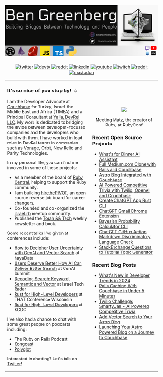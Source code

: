 # [![ben greenberg header](./new_header.png)](https://www.bengreenberg.dev)

<div align="center">
<a href="https://twitter.com/hummusonrails" target="_blank">
  <img src=https://img.shields.io/badge/twitter-%2300acee.svg?&style=for-the-badge&logo=twitter&logoColor=white alt=twitter style="margin-bottom: 2px;" />
</a>
<a href="https://dev.to/bengreenberg" target="_blank">
  <img src=https://img.shields.io/badge/dev.to-%2308090A.svg?&style=for-the-badge&logo=dev.to&logoColor=white alt=devto style="margin-bottom: 2px;" />
</a>
<a href=https://www.getrevue.co/profile/hummusonrails" target="_blank">
	<img src="https://img.shields.io/badge/revue%20-%239146FF.svg?&style=for-the-badge&logo=Revue&logoColor=white" alt="reddit" style="margin-bottom: 2px;" />
</a> 
<a href="https://linkedin.com/in/hummusonrails" target="_blank">
  <img src=https://img.shields.io/badge/linkedin-%231E77B2.svg?&style=for-the-badge&logo=linkedin&logoColor=white alt=linkedin style="margin-bottom: 2px;" />
</a>
<a href="https://www.youtube.com/channel/UC3Ug3f0ZZEBl8RQoFI6YNNQ" target="_blank">
  <img src=https://img.shields.io/badge/youtube-%23EE4831.svg?&style=for-the-badge&logo=youtube&logoColor=white alt=youtube style="margin-bottom: 2px;" />
</a>  
<a href="https://www.twitch.tv/hummusonrails" target="_blank">
	<img src="https://img.shields.io/badge/twitch%20-%239146FF.svg?&style=for-the-badge&logo=Twitch&logoColor=white" alt="twitch" style="margin-bottom: 2px;" />
</a>  
<a href=https://www.reddit.com/r/hummusonrails/" target="_blank">
	<img src="https://img.shields.io/badge/reddit%20-%239146FF.svg?&style=for-the-badge&logo=Reddit&logoColor=white" alt="reddit" style="margin-bottom: 2px;" />
</a>
<a rel="me" href="https://fosstodon.org/@hummusonrails">
	<img src="https://img.shields.io/badge/mastodon-%231E77B2.svg?&style=for-the-badge&logo=Mastodon&logoColor=white" alt="mastodon" style="margin-bottom: 2px;" />
</a>	
</div>

<table style="border: none;">
<tr style="border: none;">
<td style="border: none;" width="50%">
<h3>It's so nice of you stop by! ☺️</h3>

I am the Developer Advocate at [Couchbase](https://www.couchbase.com/) for Turkey, Israel, the Middle East and Africa (TIMEA) and a Principal Consultant at [Yalla, DevRel LLC](https://wwww.yalladevrel.com). My work is dedicated to bridging the divide between developer-focused companies and the developers who build with them. I have worked in lead roles in DevRel teams in companies such as Vonage, Orbit, New Relic and Parity Technologies.

In my personal life, you can find me involved in some of these projects:

* As a member of the board of [Ruby Central](https://rubycentral.org/), helping to support the Ruby community.
* I am building [hirethePIVOT](https://hirethepivot.com), an open source reverse job board for career changers. 
* Co-founded and co-organized the [israel.rb](https://www.facebook.com/groups/272757750683415) meetup community.
* Published the [Torah && Tech](https://torahandtech.dev) weekly newsletter and book.

Some recent talks I've given at conferences include:

* [How to Decipher User Uncertainty with GenAI and Vector Search](https://youtu.be/MK1MymRdrvQ?si=-H0t69jl4so9tn4n) at hayaData
* [Users Deserve Better How AI Can Deliver Better Search](https://youtu.be/wioS3dBvvF8?si=WnSut8emp913bCeE) at GenAI Summit
* [Decoding Search: Keyword, Semantic and Vector](https://youtu.be/hS0wdmBn1UI?si=JBwBvqItgMNPQDUC) at Israel Tech Radar
* [Rust for High-Level Developers](https://that.us/events/wi/2023/) at THAT Conference Wisconsin
* [Rust for High-Level Developers](https://www.kcdc.info/) at KCDC

I've also had a chance to chat with some great people on podcasts including:

* [The Ruby on Rails Podcast](https://fireside.fm/episode/3OC19MC9+jwYA3Iyf)
* [Kongcast](https://www.youtube.com/watch?v=5TXiFoekXb8)
* [Polyglot](https://podcasts.apple.com/us/podcast/polyglot/id1553516392)

Interested in chatting? Let's talk on [Twitter](https://twitter.com/hummusonrails)!

</td>

<td style="border: none;" width="40%">
<div align="center">
  <img src="https://www.bengreenberg.dev/static/images/ben_and_matz.jpeg" style="width: 100%" />
  <p>Meeting Matz, the creator of Ruby, at RubyConf</p>
</div>
	
### Recent Open Source Projects

* [What's for Dinner AI Assistant](https://github.com/hummusonrails/whats-for-dinner-ai-assistant)
* [Full Medium.com Clone with Rails and Couchbase](https://github.com/hummusonrails/realworld-couchbase-ruby-orm)
* [Astro Blog Integrated with Couchbase](https://github.com/hummusonrails/personal-site)
* [AI Powered Competitive Trivia with Twilio, OpenAI and Couchbase](https://github.com/hummusonrails/trivia-game)
* [Create ChatGPT App Rust CLI](https://github.com/hummusonrails/create-chatgpt-app)
* [ChatGPT Gmail Chrome Extension](https://github.com/hummusonrails/chatgpt-gmail-suggestions-chrome-extension)
* [Bayesian Probability Calculator CLI](https://github.com/hummusonrails/probability-cli)
* [ChatGPT GitHub Action Markdown Discriminatory Language Check](https://github.com/hummusonrails/github-action-gpt-language-check)
* [StackExchange Questions to Tutorial Topic Generator](https://github.com/hummusonrails/stackexchange-tutorial-themes)































### Recent Blog Posts


* [What's New in Developer Trends in 2024](https://www.bengreenberg.dev/blog/8d5b343d-f2ed-47e6-9647-57104a3a95d3)
* [Rails Caching With Couchbase in Under 5 Minutes](https://www.bengreenberg.dev/blog/11dc0189-fdd4-40b7-9a4d-ba9350a0020c)
* [Twilio Challenge: SmartyCall - AI Powered Competitive Trivia](https://www.bengreenberg.dev/blog/9ef22cd0-2b22-48c9-818b-8ed86736bd22)
* [Add Vector Search to Your Astro Blog](https://www.bengreenberg.dev/blog/blog_add-vector-search-to-your-astro-blog_1716508800000)
* [Launching Your Astro Powered Blog on a Journey to Couchbase](https://www.bengreenberg.dev/blog/blog_launching-your-astro-powered-blog-on-a-journey-to-couchbase_1716076800000)
</td>
</tr>
</table>
